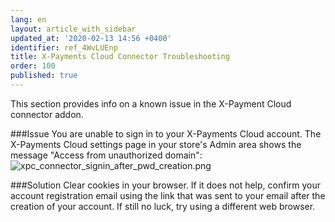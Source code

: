 ```yaml
---
lang: en
layout: article_with_sidebar
updated_at: '2020-02-13 14:56 +0400'
identifier: ref_4WvLUEnp
title: X-Payments Cloud Connector Troubleshooting
order: 100
published: true
---
```

This section provides info on a known issue in the X-Payment Cloud connector addon.

###Issue
You are unable to sign in to your X-Payments Cloud account. The X-Payments Cloud settings page in your store's Admin area shows the message "Access from unauthorized domain":
![xpc_connector_signin_after_pwd_creation.png]({{site.baseurl}}/attachments/ref_4WvLUEnp/xpc_connector_signin_after_pwd_creation.png)

###Solution
Clear cookies in your browser. If it does not help, confirm your account registration email using the link that was sent to your email after the creation of your account. If still no luck, try using a different web browser.
